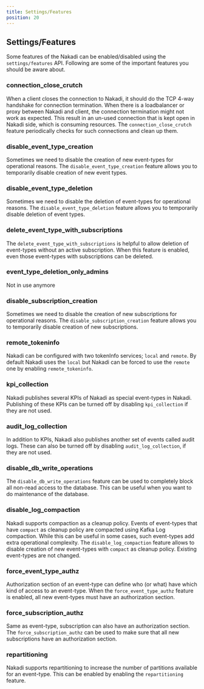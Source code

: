 ```yaml
---
title: Settings/Features
position: 20
---
```


## Settings/Features

Some features of the Nakadi can be enabled/disabled using the `settings/features` API.
Following are some of the important features you should be aware about.

### connection_close_crutch
When a client closes the connection to Nakadi, it should do the TCP 4-way handshake for connection termination. 
When there is a loadbalancer or proxy between Nakadi and client, the connection termination might not work as expected. 
This result in an un-used connection that is kept open in Nakadi side, which is consuming resources. 
The `connection_close_crutch` feature periodically checks for such connections and clean up them.

### disable_event_type_creation
Sometimes we need to disable the creation of new event-types for operational reasons. 
The `disable_event_type_creation` feature allows you to temporarily disable creation of new event types.

### disable_event_type_deletion
Sometimes we need to disable the deletion of event-types for operational reasons. 
The `disable_event_type_deletion` feature allows you to temporarily disable deletion of event types.

### delete_event_type_with_subscriptions
The `delete_event_type_with_subscriptions` is helpful to allow deletion of event-types without an active subscription.
When this feature is enabled, even those event-types with subscriptions can be deleted.

### event_type_deletion_only_admins
Not in use anymore

### disable_subscription_creation
Sometimes we need to disable the creation of new subscriptions for operational reasons. 
The `disable_subscription_creation` feature allows you to temporarily disable creation of new subscriptions.

### remote_tokeninfo
Nakadi can be configured with two tokenInfo services; `local` and `remote`. 
By default Nakadi uses the `local` but Nakadi can be forced to use the `remote` one by enabling `remote_tokeninfo`.

### kpi_collection
Nakadi publishes several KPIs of Nakadi as special event-types in Nakadi. 
Publishing of these KPIs can be turned off by disabling `kpi_collection` if they are not used. 

### audit_log_collection
In addition to KPIs, Nakadi also publishes another set of events called audit logs. 
These can also be turned off by disabling `audit_log_collection`, if they are not used. 

### disable_db_write_operations
The `disable_db_write_operations` feature can be used to completely block all non-read access to the database. 
This can be useful when you want to do maintenance of the database.

### disable_log_compaction
Nakadi supports compaction as a cleanup policy. 
Events of event-types that have `compact` as cleanup policy are compacted using Kafka Log compaction. 
While this can be useful in some cases, such event-types add extra operational complexity.
The `disable_log_compaction` feature allows to disable creation of new event-types with `compact` as cleanup policy.
Existing event-types are not changed. 

### force_event_type_authz
Authorization section of an event-type can define who (or what) have which kind of access to an event-type.
When the `force_event_type_authz` feature is enabled, all new event-types must have an authorization section.

### force_subscription_authz
Same as event-type, subscription can also have an authorization section. 
The `force_subscription_authz` can be used to make sure that all new subscriptions have an authorization section.

### repartitioning
Nakadi supports repartitioning to increase the number of partitions available for an event-type.
This can be enabled by enabling the `repartitioning` feature.
